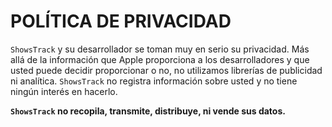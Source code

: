 # POLÍTICA DE PRIVACIDAD

`ShowsTrack` y su desarrollador se toman muy en serio su privacidad. Más allá de la información que Apple proporciona a los desarrolladores y que usted puede decidir proporcionar o no, no utilizamos librerías de publicidad ni analítica. `ShowsTrack` no registra información sobre usted y no tiene ningún interés en hacerlo.

**`ShowsTrack` no recopila, transmite, distribuye, ni vende sus datos.**
